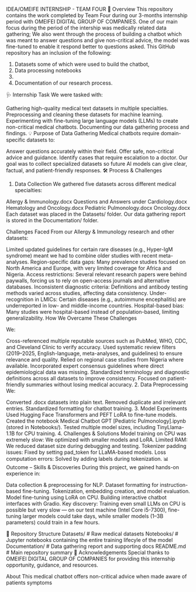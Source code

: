 IDEA/OMEIFE INTERNSHIP - TEAM FOUR 
📌 Overview
This repository contains the work completed by Team Four during our 3-months internship period with OMEIFEI DIGITAL GROUP OF COMPANIES.
One of our main focus during the period of the intership was medically related data gathering; 
We also went through the process of building a chatbot which was meant to answer questions and give non-critical advice, the model was fine-tuned to enable it respond better to questions asked.
This GitHub repository has an inclusion of the following:
1. Datasets some of which were used to build the chatbot,
2. Data processing notebooks
3. 
4. Documentation of our research process.

🩺 Internship Task
We were tasked with:

Gathering high-quality medical text datasets in multiple specialties.
Preprocessing and cleaning these datasets for machine learning.
Experimenting with fine-tuning large language models (LLMs) to create non-critical medical chatbots.
Documenting our data gathering process and findings.
💡 Purpose of Data Gathering
Medical chatbots require domain-specific datasets to:

Answer questions accurately within their field.
Offer safe, non-critical advice and guidance.
Identify cases that require escalation to a doctor. Our goal was to collect specialized datasets so future AI models can give clear, factual, and patient-friendly responses.
🛠 Process & Challenges
1. Data Collection
We gathered five datasets across different medical specialties:

Allergy & Immunology.docx
Questions and Answers under Cardiology.docx
Hematology and Oncology.docx
Pediatric Pulmonology.docx
Oncology.docx
Each dataset was placed in the Datasets/ folder.
Our data gathering report is stored in the Documentation/ folder.

Challenges Faced From our Allergy & Immunology research and other datasets:

Limited updated guidelines for certain rare diseases (e.g., Hyper-IgM syndrome) meant we had to combine older studies with recent meta-analyses.
Region-specific data gaps: Many prevalence studies focused on North America and Europe, with very limited coverage for Africa and Nigeria.
Access restrictions: Several relevant research papers were behind paywalls, forcing us to rely on open-access journals and alternative databases.
Inconsistent diagnostic criteria: Definitions and antibody testing methods varied across studies, affecting data consistency.
Under-recognition in LMICs: Certain diseases (e.g., autoimmune encephalitis) are underreported in low- and middle-income countries.
Hospital-based bias: Many studies were hospital-based instead of population-based, limiting generalizability.
How We Overcame These Challenges

We:

Cross-referenced multiple reputable sources such as PubMed, WHO, CDC, and Cleveland Clinic to verify accuracy.
Used systematic review filters (2019–2025, English-language, meta-analyses, and guidelines) to ensure relevance and quality.
Relied on regional case studies from Nigeria where available.
Incorporated expert consensus guidelines where direct epidemiological data was missing.
Standardized terminology and diagnostic definitions across all datasets to improve consistency.
Focused on patient-friendly summaries without losing medical accuracy.
2. Data Preprocessing
We:

Converted .docx datasets into plain text.
Removed duplicate and irrelevant entries.
Standardized formatting for chatbot training.
3. Model Experiments
Used Hugging Face Transformers and PEFT LoRA to fine-tune models.
Created the notebook Medical Chatbot GPT [Pediatric Pulmonology].ipynb (stored in Notebooks/).
Tested multiple model sizes, including TinyLlama-1.1B for CPU training.
4. Challenges & Solutions
Model training on CPU was extremely slow: We optimized with smaller models and LoRA.
Limited RAM: We reduced dataset size during debugging and testing.
Tokenizer padding issues: Fixed by setting pad_token for LLaMA-based models.
Loss computation errors: Solved by adding labels during tokenization.
📊 Outcome – Skills & Discoveries
During this project, we gained hands-on experience in:

Data collection & preprocessing for NLP.
Dataset formatting for instruction-based fine-tuning.
Tokenization, embedding creation, and model evaluation.
Model fine-tuning using LoRA on CPU.
Building interactive chatbot interfaces with Gradio.
Key discovery:
Training even small LLMs on CPU is possible but very slow —
on our test machine (Intel Core i5-7300), fine-tuning larger models could take days, while smaller models (1–3B parameters) could train in a few hours.

📂 Repository Structure
Datasets/ # Raw medical datasets
Notebooks/ # Jupyter notebooks containing the entire training lifecyle of the model
Documentation/ # Data gathering report and supporting docs
README.md # Main repository summary
🙏 Acknowledgements
Special thanks to OMEIFEI DIGITAL GROUP OF COMPANIES for providing this internship opportunity, guidance, and resources.

About
This medical chatbot offers non-critical advice when made aware of patients symptoms
